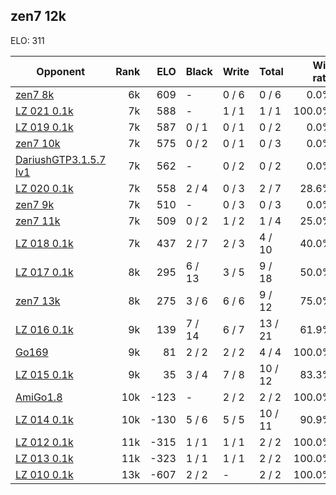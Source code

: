 ## zen7 12k ##

ELO: 311

Opponent | Rank | ELO | Black | Write | Total | Win rate
---------|-----:|----:|-------|-------|-------|-------:
[zen7 8k](zen7%208k.md) | 6k | 609 | - | 0 / 6 | 0 / 6 | 0.0%
[LZ 021 0.1k](LZ%20021%200.1k.md) | 7k | 588 | - | 1 / 1 | 1 / 1 | 100.0%
[LZ 019 0.1k](LZ%20019%200.1k.md) | 7k | 587 | 0 / 1 | 0 / 1 | 0 / 2 | 0.0%
[zen7 10k](zen7%2010k.md) | 7k | 575 | 0 / 2 | 0 / 1 | 0 / 3 | 0.0%
[DariushGTP3.1.5.7 lv1](DariushGTP3.1.5.7%20lv1.md) | 7k | 562 | - | 0 / 2 | 0 / 2 | 0.0%
[LZ 020 0.1k](LZ%20020%200.1k.md) | 7k | 558 | 2 / 4 | 0 / 3 | 2 / 7 | 28.6%
[zen7 9k](zen7%209k.md) | 7k | 510 | - | 0 / 3 | 0 / 3 | 0.0%
[zen7 11k](zen7%2011k.md) | 7k | 509 | 0 / 2 | 1 / 2 | 1 / 4 | 25.0%
[LZ 018 0.1k](LZ%20018%200.1k.md) | 7k | 437 | 2 / 7 | 2 / 3 | 4 / 10 | 40.0%
[LZ 017 0.1k](LZ%20017%200.1k.md) | 8k | 295 | 6 / 13 | 3 / 5 | 9 / 18 | 50.0%
[zen7 13k](zen7%2013k.md) | 8k | 275 | 3 / 6 | 6 / 6 | 9 / 12 | 75.0%
[LZ 016 0.1k](LZ%20016%200.1k.md) | 9k | 139 | 7 / 14 | 6 / 7 | 13 / 21 | 61.9%
[Go169](Go169.md) | 9k | 81 | 2 / 2 | 2 / 2 | 4 / 4 | 100.0%
[LZ 015 0.1k](LZ%20015%200.1k.md) | 9k | 35 | 3 / 4 | 7 / 8 | 10 / 12 | 83.3%
[AmiGo1.8](AmiGo1.8.md) | 10k | -123 | - | 2 / 2 | 2 / 2 | 100.0%
[LZ 014 0.1k](LZ%20014%200.1k.md) | 10k | -130 | 5 / 6 | 5 / 5 | 10 / 11 | 90.9%
[LZ 012 0.1k](LZ%20012%200.1k.md) | 11k | -315 | 1 / 1 | 1 / 1 | 2 / 2 | 100.0%
[LZ 013 0.1k](LZ%20013%200.1k.md) | 11k | -323 | 1 / 1 | 1 / 1 | 2 / 2 | 100.0%
[LZ 010 0.1k](LZ%20010%200.1k.md) | 13k | -607 | 2 / 2 | - | 2 / 2 | 100.0%
